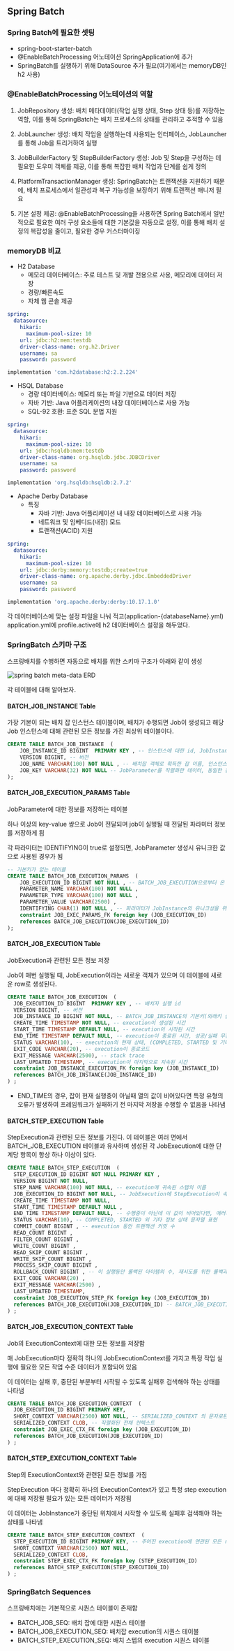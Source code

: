 ## Spring Batch

### Spring Batch에 필요한 셋팅
- spring-boot-starter-batch
- @EnableBatchProcessing 어노테이션 SpringApplication에 추가
- SpringBatch를 실행하기 위해 DataSource 추가 필요(여기에서는 memoryDB인 h2 사용)

### @EnableBatchProcessing 어노테이션의 역할
1. JobRepository 생성: 배치 메타데이터(작업 실행 상태, Step 상태 등)를 저장하는 역할, 이를 통해 SpringBatch는 배치 프로세스의 상태를 관리하고 추적할 수 있음

2. JobLauncher 생성: 배치 작업을 실행하는데 사용되는 인터페이스, JobLauncher를 통해 Job을 트리거하여 실행

3. JobBuilderFactory 및 StepBuilderFactory 생성: Job 및 Step을 구성하는 데 필요한 도우미 객체를 제공, 이를 통해 복잡한 배치 작업과 단계를 쉽게 정의

4. PlatformTransactionManager 생성: SpringBatch는 트랜잭션을 지원하기 때문에, 배치 프로세스에서 일관성과 복구 가능성을 보장하기 위해 트랜잭션 매니저 필요

5. 기본 설정 제공: @EnableBatchProcessing을 사용하면 Spring Batch에서 일반적으로 필요한 여러 구성 요소들에 대한 기본값을 자동으로 설정, 이를 통해 배치 설정의 복잡성을 줄이고, 필요한 경우 커스터마이징

### memoryDB 비교
- H2 Database
  - 메모리 데이터베이스: 주로 테스트 및 개발 전용으로 사용, 메모리에 데이터 저장
  - 경량/빠른속도
  - 자체 웹 콘솔 제공
``` yml
spring:
  datasource:
    hikari:
      maximum-pool-size: 10
    url: jdbc:h2:mem:testdb
    driver-class-name: org.h2.Driver
    username: sa
    password: password
```
``` gradle
implementation 'com.h2database:h2:2.2.224'
```

- HSQL Database
  - 경량 데이터베이스: 메모리 또는 파일 기반으로 데이터 저장
  - 자바 기반: Java 어플리케이션의 내장 데이터베이스로 사용 가능
  - SQL-92 호환: 표준 SQL 문법 지원
``` yml
spring:
  datasource:
    hikari:
      maximum-pool-size: 10
    url: jdbc:hsqldb:mem:testdb
    driver-class-name: org.hsqldb.jdbc.JDBCDriver
    username: sa
    password: password
```
```gradle
implementation 'org.hsqldb:hsqldb:2.7.2'
```

- Apache Derby Database
  - 특징
    - 자바 기반: Java 어플리케이션 내 내장 데이터베이스로 사용 가능
    - 네트워크 및 임베디드(내장) 모드
    - 트랜잭션(ACID) 지원
``` yml
spring:
  datasource:
    hikari:
      maximum-pool-size: 10
    url: jdbc:derby:memory:testdb;create=true
    driver-class-name: org.apache.derby.jdbc.EmbeddedDriver
    username: sa
    password: password
```
``` gradle
implementation 'org.apache.derby:derby:10.17.1.0'
```

각 데이터베이스에 맞는 설정 파일을 나눠 적고(application-{databaseName}.yml) application.yml에 profile.active에 h2 데이터베이스 설정을 해두었다.

### SpringBatch 스키마 구조

스프링배치를 수행하면 자동으로 배치를 위한 스키마 구조가 아래와 같이 생성

![spring batch meta-data ERD](./src/img_1_1.png)

각 테이블에 대해 알아보자.

#### BATCH_JOB_INSTANCE Table
가장 기본이 되는 배치 잡 인스턴스 테이블이며, 배치가 수행되면 Job이 생성되고 해당 Job 인스턴스에 대해 관련된 모든 정보를 가진 최상위 테이블이다.
``` sql
CREATE TABLE BATCH_JOB_INSTANCE  (
    JOB_INSTANCE_ID BIGINT  PRIMARY KEY , -- 인스턴스에 대한 id, JobInstance 객체의 getId로 획득
    VERSION BIGINT, -- 버전
    JOB_NAME VARCHAR(100) NOT NULL , -- 배치잡 객체로 획득한 잡 이름, 인스턴스를 식별하기 위해 필요
    JOB_KEY VARCHAR(32) NOT NULL -- JobParameter를 직렬화한 데이터, 동일한 잡을 다른 잡과 구분하는 값
);
```

#### BATCH_JOB_EXECUTION_PARAMS Table
JobParameter에 대한 정보를 저장하는 테이블

하나 이상의 key-value 쌍으로 Job이 전달되며 job이 실행될 때 전달된 파라미터 정보를 저장하게 됨

각 파라미터는 IDENTIFYING이 true로 설정되면, JobParameter 생성시 유니크한 값으로 사용된 경우가 됨

``` sql
-- 기본키가 없는 테이블
CREATE TABLE BATCH_JOB_EXECUTION_PARAMS  (
    JOB_EXECUTION_ID BIGINT NOT NULL , -- BATCH_JOB_EXECUTION으로부터 온 외래, 각 실행마다 여러 (key-value) 저장
    PARAMETER_NAME VARCHAR(100) NOT NULL ,
    PARAMETER_TYPE VARCHAR(100) NOT NULL ,
    PARAMETER_VALUE VARCHAR(2500) ,
    IDENTIFYING CHAR(1) NOT NULL , -- 파라미터가 JobInstance의 유니크성을 위해 사용된 파라미터라면 true로 세팅
    constraint JOB_EXEC_PARAMS_FK foreign key (JOB_EXECUTION_ID)
    references BATCH_JOB_EXECUTION(JOB_EXECUTION_ID)
);
```

#### BATCH_JOB_EXECUTION Table

JobExecution과 관련된 모든 정보 저장

Job이 매번 실행될 때, JobExecution이라는 새로운 객체가 있으며 이 테이블에 새로운 row로 생성된다.

``` sql
CREATE TABLE BATCH_JOB_EXECUTION  (
  JOB_EXECUTION_ID BIGINT  PRIMARY KEY , -- 배치자 실행 id
  VERSION BIGINT, -- 버전
  JOB_INSTANCE_ID BIGINT NOT NULL, -- BATCH_JOB_INSTANCE의 기본키(외래키 설정), 하나의 인스턴스에 여러 execution 가능
  CREATE_TIME TIMESTAMP NOT NULL, -- execution이 생성된 시간
  START_TIME TIMESTAMP DEFAULT NULL, -- execution이 시작된 시간
  END_TIME TIMESTAMP DEFAULT NULL, -- execution이 종료된 시간, 성공/실패 무관하게 저장
  STATUS VARCHAR(10), -- execution의 현재 상태, (COMPLETED, STARTED 및 기타)
  EXIT_CODE VARCHAR(20), -- execution이 종료코드 
  EXIT_MESSAGE VARCHAR(2500), -- stack trace
  LAST_UPDATED TIMESTAMP, -- execution이 마지막으로 지속된 시간
  constraint JOB_INSTANCE_EXECUTION_FK foreign key (JOB_INSTANCE_ID)
  references BATCH_JOB_INSTANCE(JOB_INSTANCE_ID)
) ;
```
- END_TIME의 경우, 잡이 현재 실행중이 아닐때 열의 값이 비어있다면 특정 유형의 오류가 발생하여 프레임워크가 실패하기 전 마지막 저장을 수행할 수 없음을 나타냄

#### BATCH_STEP_EXECUTION Table

StepExecution과 관련된 모든 정보를 가진다.
이 테이블은 여러 면에서 BATCH_JOB_EXECUTION 테이블과 유사하며 생성된 각 JobExecution에 대한 단계당 항목이 항상 하나 이상이 있다.

``` sql
CREATE TABLE BATCH_STEP_EXECUTION  (
  STEP_EXECUTION_ID BIGINT NOT NULL PRIMARY KEY ,
  VERSION BIGINT NOT NULL,
  STEP_NAME VARCHAR(100) NOT NULL, -- execution에 귀속된 스텝의 이름
  JOB_EXECUTION_ID BIGINT NOT NULL, -- JobExecution에 StepExecution이 속한다 의미
  CREATE_TIME TIMESTAMP NOT NULL,
  START_TIME TIMESTAMP DEFAULT NULL ,
  END_TIME TIMESTAMP DEFAULT NULL, -- 수행중이 아닌데 이 값이 비어있다면, 에러가 발생했거나 실패하기 전 마지막 실패전 작업이 저장되지 않았음을 의미
  STATUS VARCHAR(10), -- COMPLETED, STARTED 외 기타 정보 상태 문자열 표현
  COMMIT_COUNT BIGINT , -- execution 동안 트랜잭션 커밋 수
  READ_COUNT BIGINT ,
  FILTER_COUNT BIGINT ,
  WRITE_COUNT BIGINT ,
  READ_SKIP_COUNT BIGINT ,
  WRITE_SKIP_COUNT BIGINT ,
  PROCESS_SKIP_COUNT BIGINT ,
  ROLLBACK_COUNT BIGINT , -- 이 실행동안 롤백된 아이템의 수, 재시도를 위한 롤백과 복구 프로시저에서 발생한 건 저장
  EXIT_CODE VARCHAR(20) ,
  EXIT_MESSAGE VARCHAR(2500) ,
  LAST_UPDATED TIMESTAMP,
  constraint JOB_EXECUTION_STEP_FK foreign key (JOB_EXECUTION_ID)
  references BATCH_JOB_EXECUTION(JOB_EXECUTION_ID) -- BATCH_JOB_EXECUTION에 대한 외래키 설정
) ;
```

#### BATCH_JOB_EXECUTION_CONTEXT Table
Job의 ExecutionContext에 대한 모든 정보를 저장함

매 JobExecution마다 정확히 하나의 JobExecutionContext를 가지고 특정 작업 실행에 필요한 모든 작업 수준 데이터가 포함되어 있음

이 데이터는 실패 후, 중단된 부분부터 시작될 수 있도록 실패후 검색해야 하는 상태를 나타냄

``` sql
CREATE TABLE BATCH_JOB_EXECUTION_CONTEXT  (
  JOB_EXECUTION_ID BIGINT PRIMARY KEY,
  SHORT_CONTEXT VARCHAR(2500) NOT NULL, -- SERIALIZED_CONTEXT 의 문자로된 버전
  SERIALIZED_CONTEXT CLOB, -- 직렬화된 전체 컨텍스트
  constraint JOB_EXEC_CTX_FK foreign key (JOB_EXECUTION_ID)
  references BATCH_JOB_EXECUTION(JOB_EXECUTION_ID)
) ;
```

#### BATCH_STEP_EXECUTION_CONTEXT Table

Step의 ExecutionContext와 관련된 모든 정보를 가짐

StepExecution 마다 정확히 하나의 ExecutionContext가 있고 특정 step execution에 대해 저장될 필요가 있는 모든 데이터가 저장됨

이 데이터는 JobInstance가 중단된 위치에서 시작할 수 있도록 실패후 검색해야 하는 상태를 나타냄

``` sql
CREATE TABLE BATCH_STEP_EXECUTION_CONTEXT  (
  STEP_EXECUTION_ID BIGINT PRIMARY KEY, -- 주어진 execution에 연관된 모든 row가 존재
  SHORT_CONTEXT VARCHAR(2500) NOT NULL,
  SERIALIZED_CONTEXT CLOB,
  constraint STEP_EXEC_CTX_FK foreign key (STEP_EXECUTION_ID)
  references BATCH_STEP_EXECUTION(STEP_EXECUTION_ID)
) ;
```

### SpringBatch Sequences
스프링배치에는 기본적으로 시퀀스 테이블이 존재함

- BATCH_JOB_SEQ: 배치 잡에 대한 시퀀스 테이블
- BATCH_JOB_EXECUTION_SEQ: 배치잡 execution의 시퀀스 테이블
- BATCH_STEP_EXECUTION_SEQ: 배치 스텝의 execution 시퀀스 테이블
